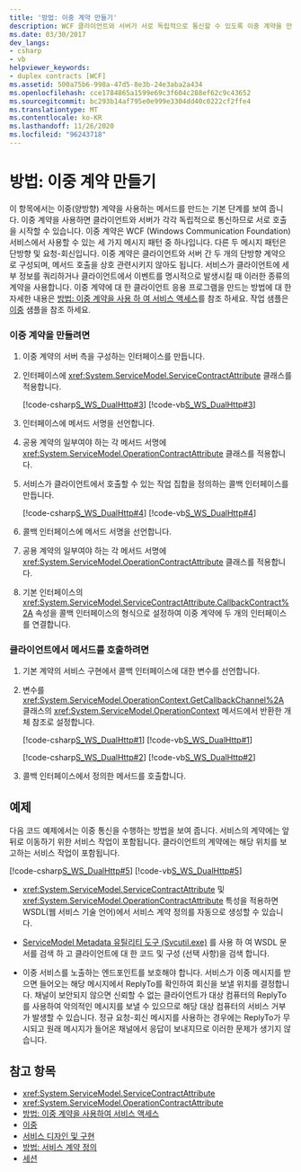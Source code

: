 ```yaml
---
title: '방법: 이중 계약 만들기'
description: WCF 클라이언트와 서버가 서로 독립적으로 통신할 수 있도록 이중 계약을 만드는 방법에 대해 알아봅니다. 다른에 대 한 호출을 시작할 수 있습니다.
ms.date: 03/30/2017
dev_langs:
- csharp
- vb
helpviewer_keywords:
- duplex contracts [WCF]
ms.assetid: 500a75b6-998a-47d5-8e3b-24e3aba2a434
ms.openlocfilehash: cce1784865a1599e69c3f604c288ef62c9c43652
ms.sourcegitcommit: bc293b14af795e0e999e3304dd40c0222cf2ffe4
ms.translationtype: MT
ms.contentlocale: ko-KR
ms.lasthandoff: 11/26/2020
ms.locfileid: "96243718"
---
```

# <a name="how-to-create-a-duplex-contract"></a>방법: 이중 계약 만들기

이 항목에서는 이중(양방향) 계약을 사용하는 메서드를 만드는 기본 단계를 보여 줍니다. 이중 계약을 사용하면 클라이언트와 서버가 각각 독립적으로 통신하므로 서로 호출을 시작할 수 있습니다. 이중 계약은 WCF (Windows Communication Foundation) 서비스에서 사용할 수 있는 세 가지 메시지 패턴 중 하나입니다. 다른 두 메시지 패턴은 단방향 및 요청-회신입니다. 이중 계약은 클라이언트와 서버 간 두 개의 단방향 계약으로 구성되며, 메서드 호출을 상호 관련시키지 않아도 됩니다. 서비스가 클라이언트에 세부 정보를 쿼리하거나 클라이언트에서 이벤트를 명시적으로 발생시킬 때 이러한 종류의 계약을 사용합니다. 이중 계약에 대 한 클라이언트 응용 프로그램을 만드는 방법에 대 한 자세한 내용은 [방법: 이중 계약을 사용 하 여 서비스 액세스](how-to-access-services-with-a-duplex-contract.md)를 참조 하세요. 작업 샘플은 [이중](../samples/duplex.md) 샘플을 참조 하세요.  
  
### <a name="to-create-a-duplex-contract"></a>이중 계약을 만들려면  
  
1. 이중 계약의 서버 측을 구성하는 인터페이스를 만듭니다.  
  
2. 인터페이스에 <xref:System.ServiceModel.ServiceContractAttribute> 클래스를 적용합니다.  
  
     [!code-csharp[S_WS_DualHttp#3](../../../../samples/snippets/csharp/VS_Snippets_CFX/s_ws_dualhttp/cs/service.cs#3)]
     [!code-vb[S_WS_DualHttp#3](../../../../samples/snippets/visualbasic/VS_Snippets_CFX/s_ws_dualhttp/vb/service.vb#3)]  
  
3. 인터페이스에 메서드 서명을 선언합니다.  
  
4. 공용 계약의 일부여야 하는 각 메서드 서명에 <xref:System.ServiceModel.OperationContractAttribute> 클래스를 적용합니다.  
  
5. 서비스가 클라이언트에서 호출할 수 있는 작업 집합을 정의하는 콜백 인터페이스를 만듭니다.  
  
     [!code-csharp[S_WS_DualHttp#4](../../../../samples/snippets/csharp/VS_Snippets_CFX/s_ws_dualhttp/cs/service.cs#4)]
     [!code-vb[S_WS_DualHttp#4](../../../../samples/snippets/visualbasic/VS_Snippets_CFX/s_ws_dualhttp/vb/service.vb#4)]  
  
6. 콜백 인터페이스에 메서드 서명을 선언합니다.  
  
7. 공용 계약의 일부여야 하는 각 메서드 서명에 <xref:System.ServiceModel.OperationContractAttribute> 클래스를 적용합니다.  
  
8. 기본 인터페이스의 <xref:System.ServiceModel.ServiceContractAttribute.CallbackContract%2A> 속성을 콜백 인터페이스의 형식으로 설정하여 이중 계약에 두 개의 인터페이스를 연결합니다.  
  
### <a name="to-call-methods-on-the-client"></a>클라이언트에서 메서드를 호출하려면  
  
1. 기본 계약의 서비스 구현에서 콜백 인터페이스에 대한 변수를 선언합니다.  
  
2. 변수를 <xref:System.ServiceModel.OperationContext.GetCallbackChannel%2A> 클래스의 <xref:System.ServiceModel.OperationContext> 메서드에서 반환한 개체 참조로 설정합니다.  
  
     [!code-csharp[S_WS_DualHttp#1](../../../../samples/snippets/csharp/VS_Snippets_CFX/s_ws_dualhttp/cs/service.cs#1)]
     [!code-vb[S_WS_DualHttp#1](../../../../samples/snippets/visualbasic/VS_Snippets_CFX/s_ws_dualhttp/vb/service.vb#1)]  
  
     [!code-csharp[S_WS_DualHttp#2](../../../../samples/snippets/csharp/VS_Snippets_CFX/s_ws_dualhttp/cs/service.cs#2)]
     [!code-vb[S_WS_DualHttp#2](../../../../samples/snippets/visualbasic/VS_Snippets_CFX/s_ws_dualhttp/vb/service.vb#2)]  
  
3. 콜백 인터페이스에서 정의한 메서드를 호출합니다.  
  
## <a name="example"></a>예제  

 다음 코드 예제에서는 이중 통신을 수행하는 방법을 보여 줍니다. 서비스의 계약에는 앞뒤로 이동하기 위한 서비스 작업이 포함됩니다. 클라이언트의 계약에는 해당 위치를 보고하는 서비스 작업이 포함됩니다.  
  
 [!code-csharp[S_WS_DualHttp#5](../../../../samples/snippets/csharp/VS_Snippets_CFX/s_ws_dualhttp/cs/service.cs#5)]
 [!code-vb[S_WS_DualHttp#5](../../../../samples/snippets/visualbasic/VS_Snippets_CFX/s_ws_dualhttp/vb/service.vb#5)]  
  
- <xref:System.ServiceModel.ServiceContractAttribute> 및 <xref:System.ServiceModel.OperationContractAttribute> 특성을 적용하면 WSDL(웹 서비스 기술 언어)에서 서비스 계약 정의를 자동으로 생성할 수 있습니다.  
  
- [ServiceModel Metadata 유틸리티 도구 (Svcutil.exe)](../servicemodel-metadata-utility-tool-svcutil-exe.md) 를 사용 하 여 WSDL 문서를 검색 하 고 클라이언트에 대 한 코드 및 구성 (선택 사항)을 검색 합니다.  
  
- 이중 서비스를 노출하는 엔드포인트를 보호해야 합니다. 서비스가 이중 메시지를 받으면 들어오는 해당 메시지에서 ReplyTo를 확인하여 회신을 보낼 위치를 결정합니다. 채널이 보안되지 않으면 신뢰할 수 없는 클라이언트가 대상 컴퓨터의 ReplyTo를 사용하여 악의적인 메시지를 보낼 수 있으므로 해당 대상 컴퓨터의 서비스 거부가 발생할 수 있습니다. 정규 요청-회신 메시지를 사용하는 경우에는 ReplyTo가 무시되고 원래 메시지가 들어온 채널에서 응답이 보내지므로 이러한 문제가 생기지 않습니다.  
  
## <a name="see-also"></a>참고 항목

- <xref:System.ServiceModel.ServiceContractAttribute>
- <xref:System.ServiceModel.OperationContractAttribute>
- [방법: 이중 계약을 사용하여 서비스 액세스](how-to-access-services-with-a-duplex-contract.md)
- [이중](../samples/duplex.md)
- [서비스 디자인 및 구현](../designing-and-implementing-services.md)
- [방법: 서비스 계약 정의](../how-to-define-a-wcf-service-contract.md)
- [세션](../samples/session.md)
